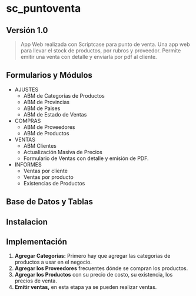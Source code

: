 # sc_puntoventa

## Versión 1.0

> App Web realizada con Scriptcase para punto de venta. Una app web para llevar el stock de productos, por rubros y proveedor. Permite emitir una venta con detalle y enviarla por pdf al cliente.

## Formularios y Módulos

- AJUSTES
  - ABM de Categorías de Productos
  - ABM de Provincias
  - ABM de Paises
  - ABM de Estado de Ventas
- COMPRAS
  - ABM de Proveedores
  - ABM de Productos
- VENTAS
  - ABM Clientes
  - Actualización Masiva de Precios
  - Formulario de Ventas con detalle y emisión de PDF.
- INFORMES
  - Ventas por cliente
  - Ventas por producto
  - Existencias de Productos
  
 ## Base de Datos y Tablas
  
 ## Instalacion
 
 ## Implementación
 1. **Agregar Categorias:** Primero hay que agregar las categorias de productos a usar en el negocio.
 2. **Agregar los Proveedores** frecuentes dónde se compran los productos.
 3. **Agregar los Productos** con su precio de costo, su existencia, los precios de venta.
 4. **Emitir ventas,** en esta etapa ya se pueden realizar ventas.
